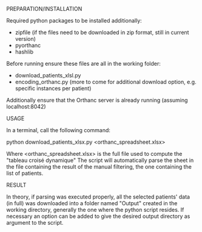 PREPARATION/INSTALLATION

Required python packages to be installed additionally:

- zipfile (if the files need to be downloaded in zip format, still in current version)
- pyorthanc
- hashlib

Before running ensure these files are all in the working folder:

- download_patients_xlsl.py
- encoding_orthanc.py
(more to come for additional download option, e.g. specific instances per patient)

Additionally ensure that the Orthanc server is already running (assuming localhost:8042)


USAGE

In a terminal, call the following command:

python download_patients_xlsx.py <orthanc_spreadsheet.xlsx>

Where <orthanc_spreadsheet.xlsx> is the full file used to compute the "tableau croisé dynamique"
The script will automatically parse the sheet in the file containing the result of the manual
filtering, the one containing the list of patients.


RESULT

In theory, if parsing was executed properly, all the selected patients' data (in full) was downloaded
into a folder named "Output" created in the working directory, generally the one where the python
script resides. If necessary an option can be added to give the desired output directory as argument
to the script.